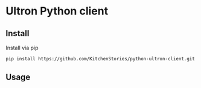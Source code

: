 # Ultron Python client


## Install

Install via pip

    pip install https://github.com/KitchenStories/python-ultron-client.git
    
## Usage


